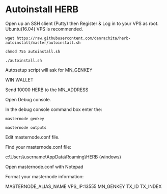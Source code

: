 # Autoinstall HERB

Open up an SSH client (Putty) then Register & Log in to your VPS as root. Ubuntu(16.04) VPS is recommended.
```
wget https://raw.githubusercontent.com/danrachita/herb-autoinstall/master/autoinstall.sh 
```
```
chmod 755 autoinstall.sh
```
```
./autoinstall.sh
```
Autosetup script will ask for MN_GENKEY

WIN WALLET

Send 10000 HERB to the MN_ADDRESS

Open Debug console.

In the debug console command box enter the:

```
masternode genkey
```
```
masternode outputs
```


Edit masternode.conf file.

Find your masternode.conf file:

c:\Users\username\AppData\Roaming\HERB (windows)

Open masternode.conf with Notepad

Format your masternode information:

MASTERNODE_ALIAS_NAME VPS_IP:13555 MN_GENKEY TX_ID TX_INDEX
